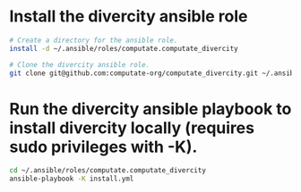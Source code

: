 
# Install the divercity ansible role

```bash
# Create a directory for the ansible role. 
install -d ~/.ansible/roles/computate.computate_divercity

# Clone the divercity ansible role. 
git clone git@github.com:computate-org/computate_divercity.git ~/.ansible/roles/computate.computate_divercity
```

# Run the divercity ansible playbook to install divercity locally (requires sudo privileges with -K). 

```bash
cd ~/.ansible/roles/computate.computate_divercity
ansible-playbook -K install.yml
```

